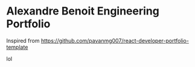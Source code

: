 # Alexandre Benoit Engineering Portfolio

Inspired from https://github.com/pavanmg007/react-developer-portfolio-template

lol

